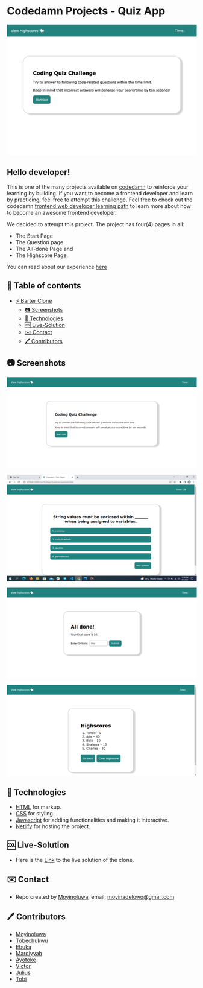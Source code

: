 # Codedamn Projects - Quiz App
![main image](https://raw.githubusercontent.com/codedamn-projects/quiz-app/master/images/startcard.png)

## Hello developer!

This is one of the many projects available on [codedamn](https://codedamn.com/projects) to reinforce your learning by building. If you want to become a frontend developer and learn by practicing, feel free to attempt this challenge. Feel free to check out the codedamn [frontend web developer learning path](https://codedamn.com/learning-paths) to learn more about how to become an awesome frontend developer.

We decided to attempt this project. The project has four(4) pages in all: 
* The Start Page 
* The Question page 
* The All-done Page and 
* The Highscore Page.

You can read about our experience [here](https://kamet.hashnode.dev/quiz-app)

## :page_facing_up: Table of contents

* [:zap: Barter Clone](#zap-barter-clone)
	* [:camera: Screenshots](#camera-screenshots)
	* [:signal_strength: Technologies](#signal_strength-technologies)
    * [:cool: Live-Solution](#cool-live-solution)
	* [:envelope: Contact](#envelope-contact)
    * [:pen: Contributors](#pen-contributors)

## :camera: Screenshots

![Start Page](./assets/images/homepage.png)

![Question Page](./assets/images/question.png)

![All done Page](./assets/images/alldone.png)

![Highscore Page](./assets/images/highscore.png)


## :signal_strength: Technologies

* [HTML](https://html.com/) for markup.
* [CSS](https://developer.mozilla.org/en-US/docs/Web/CSS) for styling.
* [Javascript](https://www.javascript.com/) for adding functionalities and making it interactive.
* [Netlify](https://www.netlify.com/) for hosting the project.

## :cool: Live-Solution

* Here is the [Link](https://quiz-app-204.netlify.app/) to the live solution of the clone.

## :envelope: Contact

* Repo created by [Moyinoluwa](https://github.com/moyinoluwa-10/), email: moyinadelowo@gmail.com

## :pen: Contributors

* [Moyinoluwa](https://github.com/moyinoluwa-10/)
* [Tobechukwu](https://github.com/TOBAE/)
* [Ebuka](https://github.com/tzfocus7/)
* [Mardiyyah](https://github.com/Mardie328/)
* [Ayotoke](https://github.com/tokebillions/)
* [Victor](https://github.com/chuka00/)
* [Julius](https://github.com/MacJulius48/)
* [Tobi](https://github.com/Toby48-K/)
